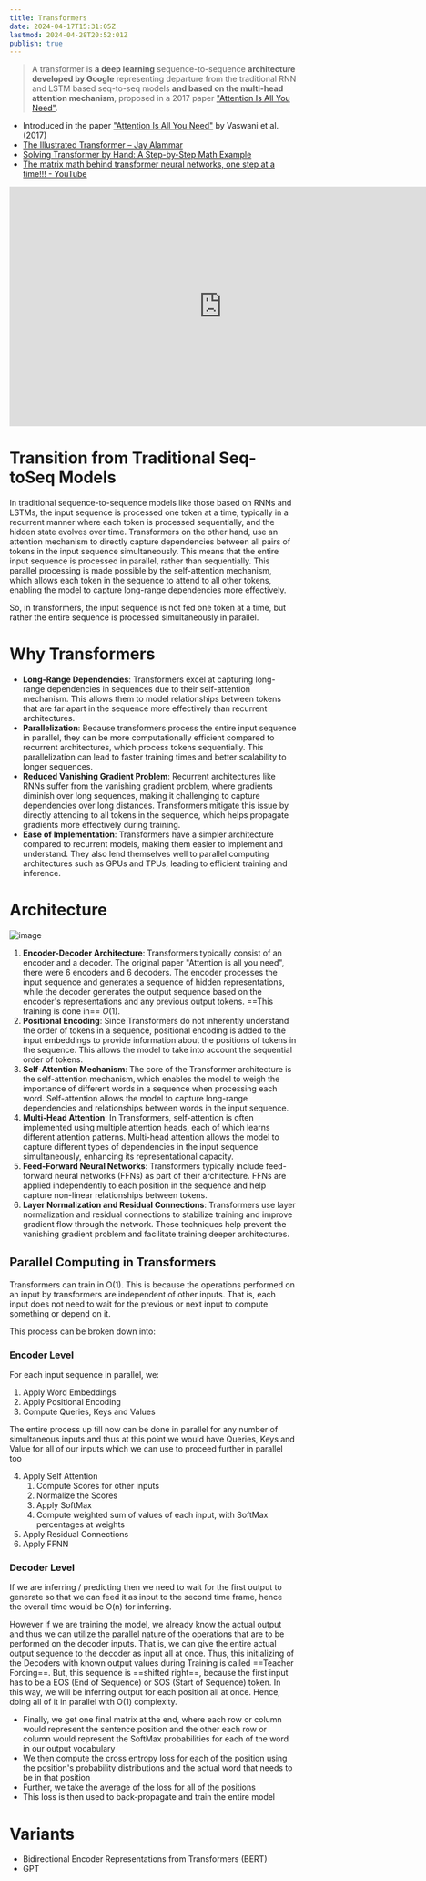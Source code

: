 ```yaml
---
title: Transformers
date: 2024-04-17T15:31:05Z
lastmod: 2024-04-28T20:52:01Z
publish: true
---
```


> A transformer is **a deep learning** sequence-to-sequence **architecture developed by Google** representing departure from the traditional RNN and LSTM based seq-to-seq models **and based on the multi-head attention mechanism**, proposed in a 2017 paper [&quot;Attention Is All You Need&quot;](attention-is-all-you-need-20240428205150-tbz6s25.pdf).

* Introduced in the paper [&quot;Attention Is All You Need&quot;](attention-is-all-you-need-20240428205150-tbz6s25.pdf) by Vaswani et al. (2017)
* [The Illustrated Transformer – Jay Alammar](https://jalammar.github.io/illustrated-transformer/ "The Illustrated Transformer – Jay Alammar – Visualizing machine learning one concept at a time.")
* [Solving Transformer by Hand: A Step-by-Step Math Example](https://levelup.gitconnected.com/understanding-transformers-from-start-to-end-a-step-by-step-math-example-16d4e64e6eb1)
* [The matrix math behind transformer neural networks, one step at a time!!! - YouTube](https://www.youtube.com/watch?v=KphmOJnLAdI "The matrix math behind transformer neural networks, one step at a time!!! - YouTube")

<iframe sandbox="allow-forms allow-presentation allow-same-origin allow-scripts allow-modals" src="https://www.youtube.com/embed/zxQyTK8quyY" data-src="" border="0" frameborder="no" framespacing="0" allowfullscreen="true" style="width: 745px; height: 420px;"></iframe>

# Transition from Traditional Seq-toSeq Models

In traditional sequence-to-sequence models like those based on RNNs and LSTMs, the input sequence is processed one token at a time, typically in a recurrent manner where each token is processed sequentially, and the hidden state evolves over time. Transformers on the other hand, use an attention mechanism to directly capture dependencies between all pairs of tokens in the input sequence simultaneously. This means that the entire input sequence is processed in parallel, rather than sequentially. This parallel processing is made possible by the self-attention mechanism, which allows each token in the sequence to attend to all other tokens, enabling the model to capture long-range dependencies more effectively.

So, in transformers, the input sequence is not fed one token at a time, but rather the entire sequence is processed simultaneously in parallel.

# Why Transformers

* **Long-Range Dependencies**: Transformers excel at capturing long-range dependencies in sequences due to their self-attention mechanism. This allows them to model relationships between tokens that are far apart in the sequence more effectively than recurrent architectures.
* **Parallelization**: Because transformers process the entire input sequence in parallel, they can be more computationally efficient compared to recurrent architectures, which process tokens sequentially. This parallelization can lead to faster training times and better scalability to longer sequences.
* **Reduced Vanishing Gradient Problem**: Recurrent architectures like RNNs suffer from the vanishing gradient problem, where gradients diminish over long sequences, making it challenging to capture dependencies over long distances. Transformers mitigate this issue by directly attending to all tokens in the sequence, which helps propagate gradients more effectively during training.
* **Ease of Implementation**: Transformers have a simpler architecture compared to recurrent models, making them easier to implement and understand. They also lend themselves well to parallel computing architectures such as GPUs and TPUs, leading to efficient training and inference.

# Architecture

​![image](image-20240428210324-h4sz0ru.png)​

1. **Encoder-Decoder Architecture**: Transformers typically consist of an encoder and a decoder. The original paper "Attention is all you need", there were $6$ encoders and $6$ decoders. The encoder processes the input sequence and generates a sequence of hidden representations, while the decoder generates the output sequence based on the encoder's representations and any previous output tokens. ==This training is done in== $O(1)$.
2. **Positional Encoding**: Since Transformers do not inherently understand the order of tokens in a sequence, positional encoding is added to the input embeddings to provide information about the positions of tokens in the sequence. This allows the model to take into account the sequential order of tokens.
3. **Self-Attention Mechanism**: The core of the Transformer architecture is the self-attention mechanism, which enables the model to weigh the importance of different words in a sequence when processing each word. Self-attention allows the model to capture long-range dependencies and relationships between words in the input sequence.
4. **Multi-Head Attention**: In Transformers, self-attention is often implemented using multiple attention heads, each of which learns different attention patterns. Multi-head attention allows the model to capture different types of dependencies in the input sequence simultaneously, enhancing its representational capacity.
5. **Feed-Forward Neural Networks**: Transformers typically include feed-forward neural networks (FFNs) as part of their architecture. FFNs are applied independently to each position in the sequence and help capture non-linear relationships between tokens.
6. **Layer Normalization and Residual Connections**: Transformers use layer normalization and residual connections to stabilize training and improve gradient flow through the network. These techniques help prevent the vanishing gradient problem and facilitate training deeper architectures.

## Parallel Computing in Transformers

Transformers can train in O(1). This is because the operations performed on an input by transformers are independent of other inputs. That is, each input does not need to wait for the previous or next input to compute something or depend on it.

This process can be broken down into:

### Encoder Level

  For each input sequence in parallel, we:

  1. Apply Word Embeddings
  2. Apply Positional Encoding
  3. Compute Queries, Keys and Values

  The entire process up till now can be done in parallel for any number of simultaneous inputs and thus at this point we would have Queries, Keys and Value for all of our inputs which we can use to proceed further in parallel too

  4. Apply Self Attention
	  1. Compute Scores for other inputs
	  2. Normalize the Scores
	  3. Apply SoftMax
	  4. Compute weighted sum of values of each input, with SoftMax percentages at weights
  5. Apply Residual Connections
  6. Apply FFNN
### Decoder Level

  If we are inferring / predicting then we need to wait for the first output to generate so that we can feed it as input to the second time frame, hence the overall time would be O(n) for inferring.

  However if we are training the model, we already know the actual output and thus we can utilize the parallel nature of the operations that are to be performed on the decoder inputs. That is, we can give the entire actual output sequence to the decoder as input all at once. Thus, this initializing of the Decoders with known output values during Training is called ==Teacher Forcing==. But, this sequence is ==shifted right==, because the first input has to be a EOS (End of Sequence) or SOS (Start of Sequence) token. In this way, we will be inferring output for each position all at once. Hence, doing all of it in parallel with O(1) complexity.

  * Finally, we get one final matrix at the end, where each row or column would represent the sentence position and the other each row or column would represent the SoftMax probabilities for each of the word in our output vocabulary
  * We then compute the cross entropy loss for each of the position using the position's probability distributions and the actual word that needs to be in that position
  * Further, we take the average of the loss for all of the positions
  * This loss is then used to back-propagate and train the entire model

# Variants

* Bidirectional Encoder Representations from Transformers (BERT)
* GPT

‍

‍
